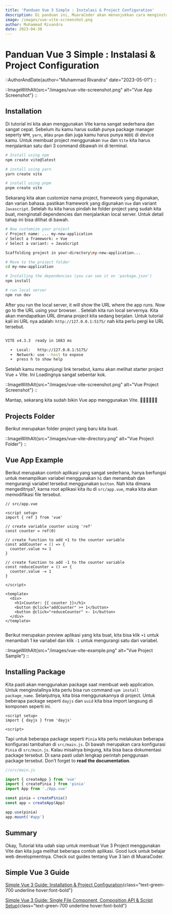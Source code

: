 ```yaml
---
title: 'Panduan Vue 3 Simple : Instalasi & Project Configuration'
description: Di panduan ini, MuaraCoder akan menunjukkan cara menginstall Vue 3 menggunakan Vite dengan cara yang sangat mudah dan juga disertai contoh. 
image: /images/vue-vite-screenshot.png
author: Muhammad Rivandra
date: 2023-04-30
---
```


# Panduan Vue 3 Simple : Instalasi & Project Configuration

::AuthorAndDate{author="Muhammad Rivandra" date="2023-05-01"}
::

::ImageWithAlt{src="/images/vue-vite-screenshot.png" alt="Vue App Screenshot"}
::


## Installation

Di tutorial ini kita akan menggunakan Vite karna sangat sederhana dan sangat cepat.
Sebelum itu kamu harus sudah punya package manager seperty `NPM`, `yarn`, atau `pnpm` dan juga kamu harus punya `NODE` di device kamu. Untuk membuat project menggunakan `Vue` dan `Vite` kita harus menjalankan satu dari 3 command dibawah ini di terminal.


```bash
# Install using npm
npm create vite@latest

# install using yarn
yarn create vite

# install using pnpm
pnpm create vite
```

Sekarang kita akan customize nama project, framework yang digunakan, dan varian bahasa. pastikan framework yang digunakan `Vue` dan variant `Javascript`. Setelah itu kita harus pindah ke folder project yang sudah kita buat, menginstall dependencies dan menjalankan local server. Untuk detail tahap ini bisa dilihat di bawah.

```bash
# Now customize your project
√ Project name: ... my-new-application
√ Select a framework: » Vue
√ Select a variant: » JavaScript

Scaffolding project in your-directory\my-new-application...

# Move to the project folder
cd my-new-application

# Installing the dependencies (you can see it on 'package.json')
npm install

# run local server 
npm run dev
```

After you run the local server, it will show the URL where the app runs. Now go to the URL using your browser. .
Setelah kita run local servernya. Kita akan mendapatkan URL dimana project kita sedang berjalan. Untuk tutorial kali ini URL nya adalah:  `http://127.0.0.1:5175/` nah kita perlu pergi ke URL tersebut.

```bash

VITE v4.3.3  ready in 1683 ms

  ➜  Local:   http://127.0.0.1:5175/
  ➜  Network: use --host to expose
  ➜  press h to show help

```

Setelah kamu mengunjungi link tersebut, kamu akan melihat starter project Vue + Vite. Ini Loadingnya sangat sebentar kok.

::ImageWithAlt{src="/images/vue-vite-screenshot.png" alt="Vue Project Screenshot"}
::

Mantap, sekarang kita sudah bikin Vue app menggunakan Vite. 👨‍💻👨‍💻👨‍💻


## Projects Folder

Berikut merupakan folder project yang baru kita buat.

::ImageWithAlt{src="/images/vue-vite-directory.png" alt="Vue Project Folder"}
::


## Vue App Example

Berikut merupakan contoh aplikasi yang sangat sederhana, hanya berfungsi untuk menampilkan variabel menggunakan `h1` dan menambah dan mengurangi variabel tersebut menggunakan `button`. Nah kita dimana mengeditnya?, karna root aplikasi kita itu di `src/app.vue`, maka kita akan memodifikasi file tersebut.

```vue
// src/app.vue

<script setup>
import { ref } from 'vue'

// create variable counter using 'ref'
const counter = ref(0)

// create function to add +1 to the counter variable 
const addCounter = () => {
  counter.value += 1
}

// create function to add -1 to the counter variable
const reduceCounter = () => {
  counter.value -= 1
}

</script>

<template>
  <div>
    <h1>Counter: {{ counter }}</h1>
    <button @click="addCounter" >+ 1</button>
    <button @click="reduceCounter" >- 1</button>
  </div>
</template>


```

Berikut merupakan preview aplikasi yang kita buat, kita bisa klik `+1` untuk menambah 1 ke variabel dan klik `-1` untuk mengurangi satu dari variabel.

::ImageWithAlt{src="/images/vue-vite-example.png" alt="Vue Project Sample"}
::

## Installing Package

Kita pasti akan menggunakan package saat membuat web application. Untuk menginstallnya kita perlu bisa run command `npm install package_name`. Selanjutnya, kita bisa menggunakannya di project. Untuk beberapa package seperti `dayjs` dan `uuid` kita bisa import langsung di komponen seperti ini.

```vue
<script setup>
import { dayjs } from 'dayjs'

<script>
```
Tapi untuk beberapa package seperti `Pinia` kita perlu melakukan beberapa konfigurasi tambahan di `src/main.js`. Di bawah merupakan cara konfigurasi `Pinia` di `src/main.js`. Kalau misalnya bingung, kita bisa baca dokumentasi package tersebut. Di sana pasti udah lengkap perintah penggunaan package tersebut. Don't forget to **read the documentation**.

```javascript
//src/main.js

import { createApp } from 'vue'
import { createPinia } from 'pinia'
import App from './App.vue'

const pinia = createPinia()
const app = createApp(App)

app.use(pinia)
app.mount('#app')

```

## Summary

Okay, Tutorial kita udah siap untuk membuat Vue 3 Project menggunakan Vite dan kita juga melihat beberapa contoh aplikasi. Good luck untuk belajar web developmentnya. Check out guides tentang Vue 3 lain di MuaraCoder.

## Simple Vue 3 Guide
<!-- [Simple Vue 3 Guide: What is Vue and why I love Vue](/f){class="text-green-700 underline hover:font-bold"} -->

[Simple Vue 3 Guide: Installation & Project Configuration](/front-end/vue-installation-and-project-configuration){class="text-green-700 underline hover:font-bold"}

[Simple Vue 3 Guide: Single File Component, Composition API & Script Setup](/front-end/vue-sfc){class="text-green-700 underline hover:font-bold"}

<!-- [Simple Vue 3 Guide: Intro to Vue Router](/){class="text-green-700 underline hover:font-bold"}

[Simple Vue 3 Guide: Deploying Free on Netlify](/){class="text-green-700 underline hover:font-bold"}
 -->
